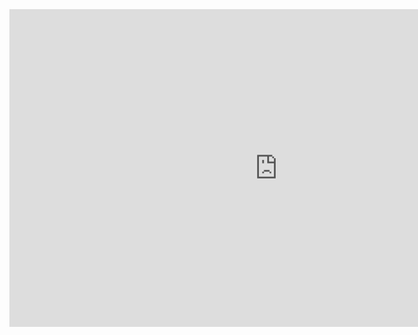 <iframe src="https://docs.google.com/presentation/d/e/2PACX-1vSdsfCz9Z0vd8XKo3H5v0PRW6Eav7faQmbTY0kqu6Mbm8mNI_0tQ-7nLN-VjyKsKPZ4d3tnwu7f7oBO/embed?start=false&loop=false&delayms=3000" frameborder="0" width="960" height="569" allowfullscreen="true" mozallowfullscreen="true" webkitallowfullscreen="true"></iframe>
